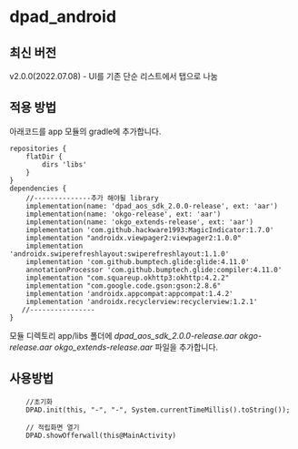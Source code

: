 # dpad_android


##  최신 버전 
  v2.0.0(2022.07.08)
     - UI를 기존 단순 리스트에서 탭으로 나눔 
  
##  적용 방법 

아래코드를 app 모듈의 gradle에 추가합니다.

```
repositories {
    flatDir {
        dirs 'libs'
    }
}
dependencies { 
    //--------------추가 해야될 library
    implementation(name: 'dpad_aos_sdk_2.0.0-release', ext: 'aar')
    implementation(name: 'okgo-release', ext: 'aar')
    implementation(name: 'okgo_extends-release', ext: 'aar')
    implementation 'com.github.hackware1993:MagicIndicator:1.7.0'
    implementation "androidx.viewpager2:viewpager2:1.0.0"
    implementation 'androidx.swiperefreshlayout:swiperefreshlayout:1.1.0'
    implementation 'com.github.bumptech.glide:glide:4.11.0'
    annotationProcessor 'com.github.bumptech.glide:compiler:4.11.0'
    implementation "com.squareup.okhttp3:okhttp:4.2.2"
    implementation "com.google.code.gson:gson:2.8.6"
    implementation 'androidx.appcompat:appcompat:1.4.2'
    implementation 'androidx.recyclerview:recyclerview:1.2.1'
   //----------------
}
```

모듈 디렉토리 app/libs 폴더에 
*dpad_aos_sdk_2.0.0-release.aar*
*okgo-release.aar*
*okgo_extends-release.aar*
파일을 추가합니다.


##  사용방법 

```
    //초기화 
    DPAD.init(this, "-", "-", System.currentTimeMillis().toString());
```
```
    // 적립화면 열기 
    DPAD.showOfferwall(this@MainActivity)
```
